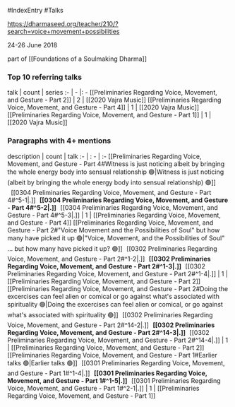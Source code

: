 #IndexEntry #Talks

https://dharmaseed.org/teacher/210/?search=voice+movement+possibilities

24-26 June 2018

part of [[Foundations of a Soulmaking Dharma]]

### Top 10 referring talks
talk | count | series
:- | - |: -
[[Preliminaries Regarding Voice, Movement, and Gesture - Part 2]] | 2 | [[2020 Vajra Music]]
[[Preliminaries Regarding Voice, Movement, and Gesture - Part 4]] | 1 | [[2020 Vajra Music]]
[[Preliminaries Regarding Voice, Movement, and Gesture - Part 1]] | 1 | [[2020 Vajra Music]]

### Paragraphs with 4+ mentions
description | count | talk
:- | : - | :-
[[Preliminaries Regarding Voice, Movement, and Gesture - Part 4#Witness is just noticing albeit by bringing the whole energy body into sensual relationship 🟢\|Witness is just noticing (albeit by bringing the whole energy body into sensual relationship) 🟢]] &nbsp;&nbsp;[[0304 Preliminaries Regarding Voice, Movement, and Gesture - Part 4#^5-1\|.]] &nbsp; **[[0304 Preliminaries Regarding Voice, Movement, and Gesture - Part 4#^5-2\|.]]** &nbsp; [[0304 Preliminaries Regarding Voice, Movement, and Gesture - Part 4#^5-3\|.]] | 1 | [[Preliminaries Regarding Voice, Movement, and Gesture - Part 4]]
[[Preliminaries Regarding Voice, Movement, and Gesture - Part 2#"Voice Movement and the Possibilities of Soul"  but how many have picked it up 🟢\|"Voice, Movement, and the Possibilities of Soul" ... but how many have picked it up? 🟢]] &nbsp;&nbsp;[[0302 Preliminaries Regarding Voice, Movement, and Gesture - Part 2#^1-2\|.]] &nbsp; **[[0302 Preliminaries Regarding Voice, Movement, and Gesture - Part 2#^1-3\|.]]** &nbsp; [[0302 Preliminaries Regarding Voice, Movement, and Gesture - Part 2#^1-4\|.]] | 1 | [[Preliminaries Regarding Voice, Movement, and Gesture - Part 2]]
[[Preliminaries Regarding Voice, Movement, and Gesture - Part 2#Doing the excercises can feel alien or comical or  go against what's associated with spirituality 🟢\|Doing the excercises can feel alien or comical, or  go against what's associated with spirituality 🟢]] &nbsp;&nbsp;[[0302 Preliminaries Regarding Voice, Movement, and Gesture - Part 2#^14-2\|.]] &nbsp; **[[0302 Preliminaries Regarding Voice, Movement, and Gesture - Part 2#^14-3\|.]]** &nbsp; [[0302 Preliminaries Regarding Voice, Movement, and Gesture - Part 2#^14-4\|.]] | 1 | [[Preliminaries Regarding Voice, Movement, and Gesture - Part 2]]
[[Preliminaries Regarding Voice, Movement, and Gesture - Part 1#Earlier talks 🟢\|Earlier talks 🟢]] &nbsp;&nbsp;[[0301 Preliminaries Regarding Voice, Movement, and Gesture - Part 1#^1-4\|.]] &nbsp; **[[0301 Preliminaries Regarding Voice, Movement, and Gesture - Part 1#^1-5\|.]]** &nbsp; [[0301 Preliminaries Regarding Voice, Movement, and Gesture - Part 1#^2-1\|.]] | 1 | [[Preliminaries Regarding Voice, Movement, and Gesture - Part 1]]

